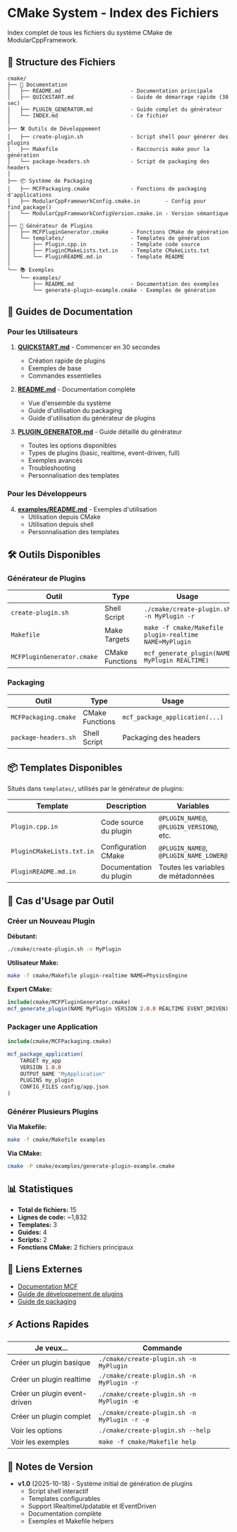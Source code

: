 # CMake System - Index des Fichiers

Index complet de tous les fichiers du système CMake de ModularCppFramework.

## 📂 Structure des Fichiers

```
cmake/
├── 📖 Documentation
│   ├── README.md                      - Documentation principale
│   ├── QUICKSTART.md                  - Guide de démarrage rapide (30 sec)
│   ├── PLUGIN_GENERATOR.md            - Guide complet du générateur
│   └── INDEX.md                       - Ce fichier
│
├── 🛠️ Outils de Développement
│   ├── create-plugin.sh               - Script shell pour générer des plugins
│   ├── Makefile                       - Raccourcis make pour la génération
│   └── package-headers.sh             - Script de packaging des headers
│
├── 📦 Système de Packaging
│   ├── MCFPackaging.cmake             - Fonctions de packaging d'applications
│   ├── ModularCppFrameworkConfig.cmake.in        - Config pour find_package()
│   └── ModularCppFrameworkConfigVersion.cmake.in - Version sémantique
│
├── 🔧 Générateur de Plugins
│   ├── MCFPluginGenerator.cmake       - Fonctions CMake de génération
│   └── templates/                     - Templates de génération
│       ├── Plugin.cpp.in              - Template code source
│       ├── PluginCMakeLists.txt.in    - Template CMakeLists.txt
│       └── PluginREADME.md.in         - Template README
│
└── 📚 Exemples
    └── examples/
        ├── README.md                  - Documentation des exemples
        └── generate-plugin-example.cmake - Exemples de génération
```

## 📖 Guides de Documentation

### Pour les Utilisateurs

1. **[QUICKSTART.md](QUICKSTART.md)** - Commencer en 30 secondes
   - Création rapide de plugins
   - Exemples de base
   - Commandes essentielles

2. **[README.md](README.md)** - Documentation complète
   - Vue d'ensemble du système
   - Guide d'utilisation du packaging
   - Guide d'utilisation du générateur de plugins

3. **[PLUGIN_GENERATOR.md](PLUGIN_GENERATOR.md)** - Guide détaillé du générateur
   - Toutes les options disponibles
   - Types de plugins (basic, realtime, event-driven, full)
   - Exemples avancés
   - Troubleshooting
   - Personnalisation des templates

### Pour les Développeurs

4. **[examples/README.md](examples/README.md)** - Exemples d'utilisation
   - Utilisation depuis CMake
   - Utilisation depuis shell
   - Personnalisation des templates

## 🛠️ Outils Disponibles

### Générateur de Plugins

| Outil | Type | Usage | Documentation |
|-------|------|-------|---------------|
| `create-plugin.sh` | Shell Script | `./cmake/create-plugin.sh -n MyPlugin -r` | [QUICKSTART.md](QUICKSTART.md) |
| `Makefile` | Make Targets | `make -f cmake/Makefile plugin-realtime NAME=MyPlugin` | [PLUGIN_GENERATOR.md](PLUGIN_GENERATOR.md) |
| `MCFPluginGenerator.cmake` | CMake Functions | `mcf_generate_plugin(NAME MyPlugin REALTIME)` | [PLUGIN_GENERATOR.md](PLUGIN_GENERATOR.md) |

### Packaging

| Outil | Type | Usage | Documentation |
|-------|------|-------|---------------|
| `MCFPackaging.cmake` | CMake Functions | `mcf_package_application(...)` | [README.md](README.md) |
| `package-headers.sh` | Shell Script | Packaging des headers | [README.md](README.md) |

## 📦 Templates Disponibles

Situés dans `templates/`, utilisés par le générateur de plugins:

| Template | Description | Variables |
|----------|-------------|-----------|
| `Plugin.cpp.in` | Code source du plugin | `@PLUGIN_NAME@`, `@PLUGIN_VERSION@`, etc. |
| `PluginCMakeLists.txt.in` | Configuration CMake | `@PLUGIN_NAME@`, `@PLUGIN_NAME_LOWER@` |
| `PluginREADME.md.in` | Documentation du plugin | Toutes les variables de métadonnées |

## 🎯 Cas d'Usage par Outil

### Créer un Nouveau Plugin

**Débutant:**
```bash
./cmake/create-plugin.sh -n MyPlugin
```

**Utilisateur Make:**
```bash
make -f cmake/Makefile plugin-realtime NAME=PhysicsEngine
```

**Expert CMake:**
```cmake
include(cmake/MCFPluginGenerator.cmake)
mcf_generate_plugin(NAME MyPlugin VERSION 2.0.0 REALTIME EVENT_DRIVEN)
```

### Packager une Application

```cmake
include(cmake/MCFPackaging.cmake)

mcf_package_application(
    TARGET my_app
    VERSION 1.0.0
    OUTPUT_NAME "MyApplication"
    PLUGINS my_plugin
    CONFIG_FILES config/app.json
)
```

### Générer Plusieurs Plugins

**Via Makefile:**
```bash
make -f cmake/Makefile examples
```

**Via CMake:**
```bash
cmake -P cmake/examples/generate-plugin-example.cmake
```

## 📊 Statistiques

- **Total de fichiers:** 15
- **Lignes de code:** ~1,832
- **Templates:** 3
- **Guides:** 4
- **Scripts:** 2
- **Fonctions CMake:** 2 fichiers principaux

## 🔗 Liens Externes

- [Documentation MCF](../docs/)
- [Guide de développement de plugins](../docs/sdk/PLUGIN_GUIDE.md)
- [Guide de packaging](../docs/development/PACKAGING.md)

## ⚡ Actions Rapides

| Je veux... | Commande |
|-----------|----------|
| Créer un plugin basique | `./cmake/create-plugin.sh -n MyPlugin` |
| Créer un plugin realtime | `./cmake/create-plugin.sh -n MyPlugin -r` |
| Créer un plugin event-driven | `./cmake/create-plugin.sh -n MyPlugin -e` |
| Créer un plugin complet | `./cmake/create-plugin.sh -n MyPlugin -r -e` |
| Voir les options | `./cmake/create-plugin.sh --help` |
| Voir les exemples | `make -f cmake/Makefile help` |

## 📝 Notes de Version

- **v1.0** (2025-10-18) - Système initial de génération de plugins
  - Script shell interactif
  - Templates configurables
  - Support IRealtimeUpdatable et IEventDriven
  - Documentation complète
  - Exemples et Makefile helpers
